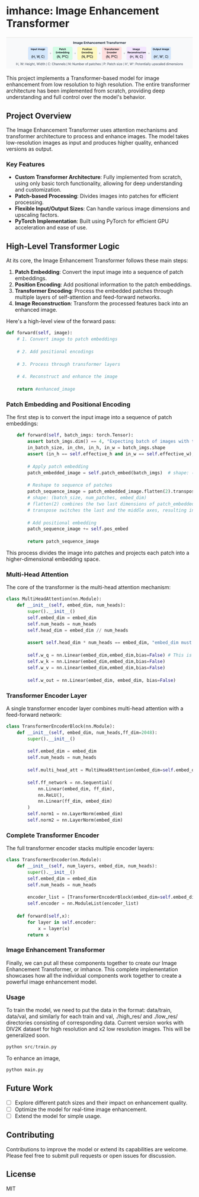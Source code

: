 # imhance: Image Enhancement Transformer

<p><img src="imgs/imhance.png"></p>
This project implements a Transformer-based model for image enhancement from low resolution to high resolution. The entire transformer architecture has been implemented from scratch, providing deep understanding and full control over the model's behavior.

## Project Overview

The Image Enhancement Transformer uses attention mechanisms and transformer architecture to process and enhance images. The model takes low-resolution images as input and produces higher quality, enhanced versions as output.

### Key Features

- **Custom Transformer Architecture**: Fully implemented from scratch, using only basic torch functionality, allowing for deep understanding and customization.
- **Patch-based Processing**: Divides images into patches for efficient processing.
- **Flexible Input/Output Sizes**: Can handle various image dimensions and upscaling factors.
- **PyTorch Implementation**: Built using PyTorch for efficient GPU acceleration and ease of use.

## High-Level Transformer Logic

At its core, the Image Enhancement Transformer follows these main steps:

1. **Patch Embedding**: Convert the input image into a sequence of patch embeddings.
2. **Position Encoding**: Add positional information to the patch embeddings.
3. **Transformer Encoding**: Process the embedded patches through multiple layers of self-attention and feed-forward networks.
4. **Image Reconstruction**: Transform the processed features back into an enhanced image.

Here's a high-level view of the forward pass:

```python
def forward(self, image):
    # 1. Convert image to patch embeddings

    # 2. Add positional encodings

    # 3. Process through transformer layers

    # 4. Reconstruct and enhance the image

    return #enhanced_image
```

### Patch Embedding and Positional Encoding

The first step is to convert the input image into a sequence of patch embeddings:

```python
    def forward(self, batch_imgs: torch.Tensor):
        assert batch_imgs.dim() == 4, "Expecting batch of images with the shape (BATCH, CHANNEL, HEIGHT, WIDTH)"
        in_batch_size, in_chn, in_h, in_w = batch_imgs.shape
        assert (in_h == self.effective_h and in_w == self.effective_w), f"Input image shape must be ({self.effective_h}, {self.effective_w}) but given ({in_h,in_w})"

        # Apply patch embedding
        patch_embedded_image = self.patch_embed(batch_imgs)  # shape: (batch_size, embed_dim, height/patch_size, width/patch_size)

        # Reshape to sequence of patches
        patch_sequence_image = patch_embedded_image.flatten(2).transpose(1, 2)
        # shape: (batch_size, num_patches, embed_dim)
        # flatten(2) combines the two last dimensions of patch_embedded_image, returning shape: (batch_size, embed_dim, num_patches)
        # transpose switches the last and the middle axes, resulting in shape: (batch_size, num_patches, embed_dim)

        # Add positional embedding
        patch_sequence_image += self.pos_embed

        return patch_sequence_image
```

This process divides the image into patches and projects each patch into a higher-dimensional embedding space.

### Multi-Head Attention

The core of the transformer is the multi-head attention mechanism:

```python
class MultiHeadAttention(nn.Module):
    def __init__(self, embed_dim, num_heads):
        super().__init__()
        self.embed_dim = embed_dim
        self.num_heads = num_heads
        self.head_dim = embed_dim // num_heads

        assert self.head_dim * num_heads == embed_dim, "embed_dim must be divisible by num_heads"

        self.w_q = nn.Linear(embed_dim,embed_dim,bias=False) # This is a linear transformation, therefore it is a matrix
        self.w_k = nn.Linear(embed_dim,embed_dim,bias=False)
        self.w_v = nn.Linear(embed_dim,embed_dim,bias=False)

        self.w_out = nn.Linear(embed_dim, embed_dim, bias=False)
```

### Transformer Encoder Layer

A single transformer encoder layer combines multi-head attention with a feed-forward network:

```python
class TransformerEncoderBlock(nn.Module):
    def __init__(self, embed_dim, num_heads,ff_dim=2048):
        super().__init__()

        self.embed_dim = embed_dim
        self.num_heads = num_heads

        self.multi_head_att = MultiHeadAttention(embed_dim=self.embed_dim, num_heads=self.num_heads)

        self.ff_network = nn.Sequential(
            nn.Linear(embed_dim, ff_dim),
            nn.ReLU(),
            nn.Linear(ff_dim, embed_dim)
        )
        self.norm1 = nn.LayerNorm(embed_dim)
        self.norm2 = nn.LayerNorm(embed_dim)
```

### Complete Transformer Encoder

The full transformer encoder stacks multiple encoder layers:

```python
class TransformerEncoder(nn.Module):
    def __init__(self, num_layers, embed_dim, num_heads):
        super().__init__()
        self.embed_dim = embed_dim
        self.num_heads = num_heads

        encoder_list = [TransformerEncoderBlock(embed_dim=self.embed_dim, num_heads=self.num_heads) for _ in range(num_layers)]
        self.encoder = nn.ModuleList(encoder_list)

    def forward(self,x):
        for layer in self.encoder:
            x = layer(x)
        return x
```

### Image Enhancement Transformer

Finally, we can put all these components together to create our Image Enhancement Transformer, or imhance. This complete implementation showcases how all the individual components work together to create a powerful image enhancement model.

### Usage

To train the model, we need to put the data in the format: data/train, data/val, and similarly for each train and val, ./high_res/ and ./low_res/ directories consisting of corresponding data. Current version works with DIV2K dataset for high resolution and x2 low resolution images. This will be generalized soon.

```python
python src/train.py
```

To enhance an image,

```python
python main.py
```

## Future Work

- [ ] Explore different patch sizes and their impact on enhancement quality.
- [ ] Optimize the model for real-time image enhancement.
- [ ] Extend the model for simple usage.

## Contributing

Contributions to improve the model or extend its capabilities are welcome. Please feel free to submit pull requests or open issues for discussion.

## License

MIT
